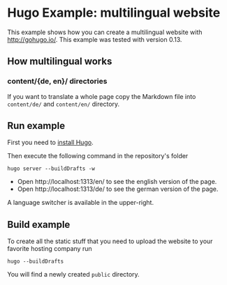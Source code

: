 # Hugo Example: multilingual website

This example shows how you can create a multilingual website with http://gohugo.io/. This example was tested with version 0.13.

## How multilingual works

### content/{de, en}/ directories

If you want to translate a whole page copy the Markdown file into `content/de/` and `content/en/` directory.

## Run example

First you need to [install Hugo](http://gohugo.io/overview/installing/).

Then execute the following command in the repository's folder

	hugo server --buildDrafts -w

* Open http://localhost:1313/en/ to see the english version of the page.
* Open http://localhost:1313/de/ to see the german version of the page.

A language switcher is available in the upper-right.

## Build example

To create all the static stuff that you need to upload the website to your favorite hosting company run

	hugo --buildDrafts

You will find a newly created `public` directory.
